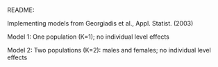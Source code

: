README:

Implementing models from Georgiadis et al., Appl. Statist. (2003)

Model 1: One population (K=1); no individual level effects

Model 2: Two populations (K=2): males and females; no individual level effects